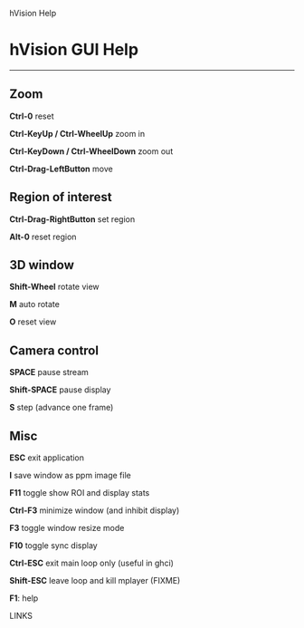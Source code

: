 hVision Help

# hVision GUI Help

- - -

## Zoom

**Ctrl-0** reset

**Ctrl-KeyUp / Ctrl-WheelUp** zoom in

**Ctrl-KeyDown / Ctrl-WheelDown** zoom out

**Ctrl-Drag-LeftButton** move

## Region of interest

**Ctrl-Drag-RightButton** set region

**Alt-0** reset region

## 3D window

**Shift-Wheel** rotate view

**M** auto rotate

**O** reset view

## Camera control

**SPACE** pause stream

**Shift-SPACE** pause display

**S** step (advance one frame)


## Misc

**ESC** exit application

**I** save window as ppm image file

**F11** toggle show ROI and display stats

**Ctrl-F3** minimize window (and inhibit display)

**F3** toggle window resize mode

**F10** toggle sync display

**Ctrl-ESC** exit main loop only (useful in ghci)

**Shift-ESC** leave loop and kill mplayer (FIXME)

**F1**: help


LINKS

